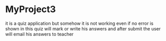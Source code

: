 # MyProject3
it is a quiz application but somehow it is not working even if no error is shown
in this quiz will mark or write his answers and after submit the user will email his answers to teacher
